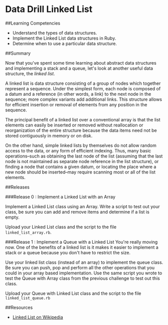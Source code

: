 # Data Drill Linked List

##Learning Competencies
* Understand the types of data structures.
* Implement the Linked List data structures in Ruby.
* Determine when to use a particular data structure.

##Summary

Now that you've spent some time learning about abstract data structures and implementing a stack and a queue, let's look at another useful data structure, the *linked list*.

A linked list is  data structure consisting of a group of nodes which together represent a sequence. Under the simplest form, each node is composed of a datum and a reference (in other words, a link) to the next node in the sequence; more complex variants add additional links. This structure allows for efficient insertion or removal of elements from any position in the sequence.

The principal benefit of a linked list over a conventional array is that the list elements can easily be inserted or removed without reallocation or reorganization of the entire structure because the data items need not be stored contiguously in memory or on disk.

On the other hand, simple linked lists by themselves do not allow random access to the data, or any form of efficient indexing. Thus, many basic operations–such as obtaining the last node of the list (assuming that the last node is not maintained as separate node reference in the list structure), or finding a node that contains a given datum, or locating the place where a new node should be inserted–may require scanning most or all of the list elements.

##Releases

###Release 0 : Implement a Linked List with an Array

Implement a Linked List class using an Array. Write a script to test out your class, be sure you can add and remove items and determine if a list is empty.

Upload your Linked List class and the script to the file `linked_list_array.rb`.

###Release 1 : Implement a Queue with a Linked List
You're really moving now. One of the benefits of a linked list is it makes it easier to implement a stack or a queue because you don't have to restrict the size.

Use your linked list class (instead of an array) to implement the queue class. Be sure you can push, pop and perform all the other operations that you could in your array based implementation. Use the same script you wrote to test the Queue with Array class from the previous challenge to test out this class.

Upload your Queue with Linked List class and the script to the file `linked_list_queue.rb`

<!-- ##Optimize Your Learning -->

##Resources
- [Linked List on Wikipedia](http://en.wikipedia.org/wiki/Linked_list)
